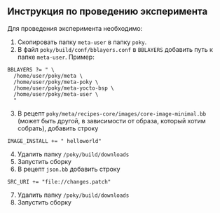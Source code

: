 ## Инструкция по проведению эксперимента
Для проведения эксперимента необходимо:
1. Скопировать папку `meta-user` в папку `poky`.
2. В файл `poky/build/conf/bblayers.conf` в `BBLAYERS` добавить путь к папке `meta-user`. Пример:  
```
BBLAYERS ?= " \
  /home/user/poky/meta \
  /home/user/poky/meta-poky \
  /home/user/poky/meta-yocto-bsp \
  /home/user/poky/meta-user \
  "
```
3. В рецепт `poky/meta/recipes-core/images/core-image-minimal.bb` (может быть другой, в зависимости от образа, который хотим собрать), добавить строку 
```
IMAGE_INSTALL += " helloworld"
```
4. Удалить папку `/poky/build/downloads`
5. Запустить сборку
6. В рецепт `json.bb` добавить строку 
```
SRC_URI += "file://changes.patch"
```
7. Удалить папку `/poky/build/downloads`
8. Запустить сборку
